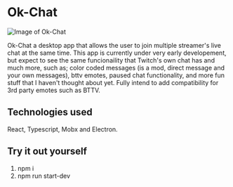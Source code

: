 # Ok-Chat

![Image of Ok-Chat](https://i.imgur.com/HWY8r5q.png)

Ok-Chat a desktop app that allows the user to join multiple streamer's live chat at the same time.
This app is currently under very early developement, but expect to see the same funcionaility that Twitch's own chat has and much more, such as; color coded messages (is a mod, direct message and your own messages), bttv emotes, paused chat functionality, and more fun stuff that I haven't thought about yet. Fully intend to add compatibility for 3rd party emotes such as BTTV.

## Technologies used

React, Typescript, Mobx and Electron.

## Try it out yourself

1. npm i
2. npm run start-dev
